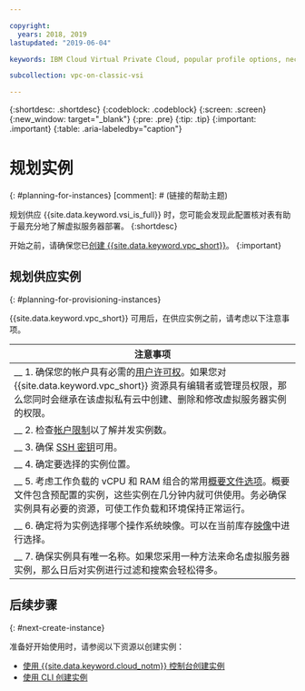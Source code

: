 ```yaml
---

copyright:
  years: 2018, 2019
lastupdated: "2019-06-04"

keywords: IBM Cloud Virtual Private Cloud, popular profile options, necessary resources

subcollection: vpc-on-classic-vsi

---
```


{:shortdesc: .shortdesc}
{:codeblock: .codeblock}
{:screen: .screen}
{:new_window: target="_blank"}
{:pre: .pre}
{:tip: .tip}
{:important: .important}
{:table: .aria-labeledby="caption"}

# 规划实例
{: #planning-for-instances}
[comment]: # (链接的帮助主题)


规划供应 {{site.data.keyword.vsi_is_full}} 时，您可能会发现此配置核对表有助于最充分地了解虚拟服务器部署。
{:shortdesc}

开始之前，请确保您已[创建 {{site.data.keyword.vpc_short}}](/docs/vpc-on-classic?topic=vpc-on-classic-getting-started)。
{:important}

## 规划供应实例
{: #planning-for-provisioning-instances}

{{site.data.keyword.vpc_short}} 可用后，在供应实例之前，请考虑以下注意事项。

|注意事项|
|-------------------|
|__ 1. 确保您的帐户具有必需的[用户许可权](/docs/vpc-on-classic?topic=vpc-on-classic-about-vpc-infrastructure-resources#planning-virtual-servers-for-vpc-permissions)。如果您对 {{site.data.keyword.vpc_short}} 资源具有编辑者或管理员权限，那么您同时会继承在该虚拟私有云中创建、删除和修改虚拟服务器实例的权限。|
|__ 2. 检查[帐户限制](/docs/vpc-on-classic-vsi?topic=vpc-on-classic-vsi-faqs#faqs)以了解并发实例数。|
|__ 3. 确保 [SSH 密钥](/docs/vpc-on-classic-vsi?topic=vpc-on-classic-vsi-ssh-keys#ssh-keys)可用。
|__ 4. 确定要选择的实例位置。|
|__ 5. 考虑工作负载的 vCPU 和 RAM 组合的常用[概要文件选项](/docs/vpc-on-classic-vsi?topic=vpc-on-classic-vsi-profiles#profiles)。概要文件包含预配置的实例，这些实例在几分钟内就可供使用。务必确保实例具有必要的资源，可使工作负载和环境保持正常运行。|
|__ 6. 确定将为实例选择哪个操作系统映像。可以在当前库存[映像](/docs/vpc-on-classic-vsi?topic=vpc-on-classic-vsi-images#images)中进行选择。|
|__ 7. 确保实例具有唯一名称。如果您采用一种方法来命名虚拟服务器实例，那么日后对实例进行过滤和搜索会轻松得多。|

## 后续步骤
{: #next-create-instance}

准备好开始使用时，请参阅以下资源以创建实例：
* [使用 {{site.data.keyword.cloud_notm}} 控制台创建实例](/docs/vpc-on-classic-vsi?topic=vpc-on-classic-vsi-creating-virtual-servers#creating-virtual-servers)
* [使用 CLI 创建实例](/docs/vpc-on-classic-vsi?topic=vpc-on-classic-vsi-creating-virtual-servers-cli#creating-virtual-servers-cli)
